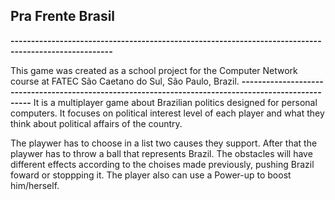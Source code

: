   ## **Pra Frente Brasil**
  
  **-----------------------------------------------------------------------------------------------------**

  This game was created as a school project for the Computer Network course
  at FATEC São Caetano do Sul, São Paulo, Brazil.
  **-----------------------------------------------------------------------------------------------------**
It is a multiplayer game about Brazilian politics designed for personal computers.
It focuses on political interest level of each player and what they think about political affairs of the country.

The playwer has to choose in a list two causes they support. After that the playwer has to throw a ball that represents Brazil.
The obstacles will have different effects according to the choises made previously, pushing Brazil foward or stoppping it.
The player also can use a Power-up to boost him/herself.
